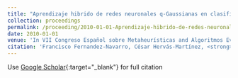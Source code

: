 ```yaml
---
title: "Aprendizaje hibrido de redes neuronales q-Gaussianas en clasificación binaria"
collection: proceedings
permalink: /proceeding/2010-01-01-Aprendizaje-hibrido-de-redes-neuronales-q-Gaussianas-en-clasificacion-binaria
date: 2010-01-01
venue: 'In VII Congreso Español sobre Metaheurísticas and Algoritmos Evolutivos y Bioinspirados (MAEB2010)'
citation: 'Francisco Fernandez-Navarro, César Hervás-Martínez, <strong>Pedro Antonio Gutiérrez</strong>, Manuel Cruz-Ramírez, Javier Sánchez-Monedero, &quot;Aprendizaje hibrido de redes neuronales q-Gaussianas en clasificación binaria.&quot; In VII Congreso Español sobre Metaheurísticas and Algoritmos Evolutivos y Bioinspirados (MAEB2010), 2010, pp.227-234.'
---
```

Use [Google Scholar](https://scholar.google.com/scholar?q=Aprendizaje+hibrido+de+redes+neuronales+q+Gaussianas+en+clasificacion+binaria){:target="_blank"} for full citation